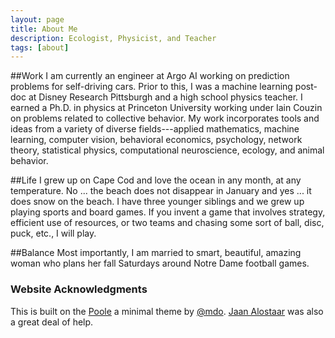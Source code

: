 ```yaml
---
layout: page
title: About Me
description: Ecologist, Physicist, and Teacher
tags: [about]
---
```


##Work
I am currently an engineer at Argo AI working on prediction problems for self-driving cars.  Prior to this, I was a machine learning post-doc at Disney Research Pittsburgh and a high school physics teacher.  I earned a Ph.D. in physics at Princeton University working under Iain Couzin on problems related to collective behavior.  My work incorporates tools and ideas from a variety of diverse fields---applied mathematics, machine learning, computer vision, behavioral economics, psychology, network theory, statistical physics, computational neuroscience, ecology, and animal behavior.

##Life
I grew up on Cape Cod and love the ocean in any month, at any temperature.  No ... the beach does not disappear in January and yes ... it does snow on the beach.  I have three younger siblings and we grew up playing sports and board games.  If you invent a game that involves strategy, efficient use of resources, or two teams and chasing some sort of ball, disc, puck, etc., I will play.

##Balance
Most importantly, I am married to smart, beautiful, amazing woman who plans her fall Saturdays around Notre Dame football games.


### Website Acknowledgments
This is built on the [Poole](https://github.com/poole) a minimal theme by [@mdo](https://twitter.com/mdo). [Jaan Alostaar](https://jaan.io/) was also a great deal of help.